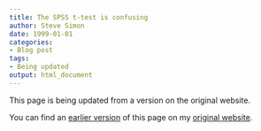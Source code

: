 ```yaml
---
title: The SPSS t-test is confusing
author: Steve Simon
date: 1999-01-01
categories:
- Blog post
tags:
- Being updated
output: html_document
---
```


This page is being updated from a version on the original website.

<!---More--->

You can find an [earlier version](http://www.pmean.com/10/SpssTtest.html) of this page on my [original website](http://www.pmean.com/original_site.html).
